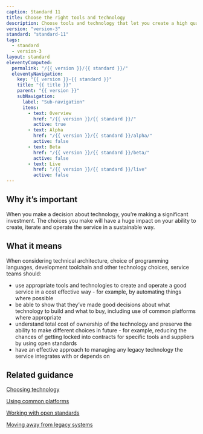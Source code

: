 ```yaml
---
caption: Standard 11
title: Choose the right tools and technology
description: Choose tools and technology that let you create a high quality service in a cost effective way. Minimise the cost of changing direction in future.
version: "version-3"
standard: "standard-11"
tags:
  - standard
  - version-3
layout: standard
eleventyComputed:
  permalink: "/{{ version }}/{{ standard }}/"
  eleventyNavigation:
    key: "{{ version }}-{{ standard }}"
    title: "{{ title }}"
    parent: "{{ version }}"
    subNavigation:
      label: "Sub-navigation"
      items:
        - text: Overview
          href: "/{{ version }}/{{ standard }}/"
          active: true
        - text: Alpha
          href: "/{{ version }}/{{ standard }}/alpha/"
          active: false
        - text: Beta
          href: "/{{ version }}/{{ standard }}/beta/"
          active: false
        - text: Live
          href: "/{{ version }}/{{ standard }}/live"
          active: false
---
```


## Why it’s important

When you make a decision about technology, you’re making a significant investment. The choices you make will have a huge impact on your ability to create, iterate and operate the service in a sustainable way.

## What it means

When considering technical architecture, choice of programming languages, development toolchain and other technology choices, service teams should:

- use appropriate tools and technologies to create and operate a good service in a cost effective way - for example, by automating things where possible
- be able to show that they’ve made good decisions about what technology to build and what to buy, including use of common platforms where appropriate
- understand total cost of ownership of the technology and preserve the ability to make different choices in future - for example, reducing the chances of getting locked into contracts for specific tools and suppliers by using open standards
- have an effective approach to managing any legacy technology the service integrates with or depends on

## Related guidance

[Choosing technology](https://www.gov.uk/service-manual/technology/choosing-technology-an-introduction)

[Using common platforms](https://www.gov.uk/service-manual/technology/using-common-components)

[Working with open standards](https://www.gov.uk/service-manual/technology/working-with-open-standards)

[Moving away from legacy systems](/service-manual/technology/moving-away-from-legacy-systems)

<!-- ## Service standard points

[1\. Understand users and their needs](https://www.gov.uk/service-manual/service-standard/point-1-understand-user-needs)

[2\. Solve a whole problem for users](https://www.gov.uk/service-manual/service-standard/point-2-solve-a-whole-problem)

[3\. Provide a joined up experience across all channels](https://www.gov.uk/service-manual/service-standard/point-3-join-up-across-channels)

[4\. Make the service simple to use](https://www.gov.uk/service-manual/service-standard/point-4-make-the-service-simple-to-use)

[5\. Make sure everyone can use the service](https://www.gov.uk/service-manual/service-standard/point-5-make-sure-everyone-can-use-the-service)

[6\. Have a multidisciplinary team](https://www.gov.uk/service-manual/service-standard/point-6-have-a-multidisciplinary-team)

[7\. Use agile ways of working](https://www.gov.uk/service-manual/service-standard/point-7-use-agile-ways-of-working)

[8\. Iterate and improve frequently](https://www.gov.uk/service-manual/service-standard/point-8-iterate-and-improve-frequently)

[9\. Create a secure service which protects users’ privacy](https://www.gov.uk/service-manual/service-standard/point-9-create-a-secure-service)

[10\. Define what success looks like and publish performance data](https://www.gov.uk/service-manual/service-standard/point-10-define-success-publish-performance-data)

[11\. Choose the right tools and technology](https://www.gov.uk/service-manual/service-standard/point-11-choose-the-right-tools-and-technology)

[12\. Make new source code open](https://www.gov.uk/service-manual/service-standard/point-12-make-new-source-code-open)

[13\. Use and contribute to open standards, common components and patterns](https://www.gov.uk/service-manual/service-standard/point-13-use-common-standards-components-patterns)

[14\. Operate a reliable service](https://www.gov.uk/service-manual/service-standard/point-14-operate-a-reliable-service) -->
